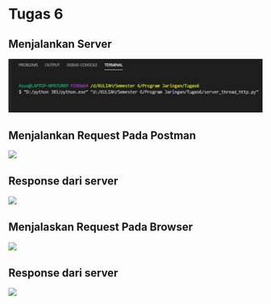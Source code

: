 <h1>Tugas 6</h1>

<h2>Menjalankan Server</h2>
<img src="Dokumentasi/serverjalans.JPG" >
<h2>Menjalankan Request Pada Postman</h2>
<img src="Dokumentasi/server.JPG" >
<h2>Response dari server</h2>
<img src="Dokumentasi/server.JPG" >
<h2>Menjalaskan Request Pada Browser</h2>
<img src="Dokumentasi/server.JPG" >
<h2>Response dari server</h2>
<img src="Dokumentasi/server.JPG" >
